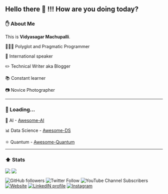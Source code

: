 ## Hello there 👋 !!! How are you doing today?


### :raised_hand: About Me
This is **Vidyasagar Machupalli**. 

🧑🏽‍💻 Polyglot and Pragmatic Programmer

:loudspeaker: International speaker

:pencil2: Technical Writer aka Blogger

:books: Constant learner

:camera: Novice Photographer

<hr></hr>

### 🧠 Loading...

:robot: AI - [Awesome-AI](https://github.com/VidyasagarMSC/Awesome-AI)

:bar_chart: Data Science - [Awesome-DS](https://github.com/VidyasagarMSC/Awesome-DS) 

⚛️ Quantum - [Awesome-Quantum](https://github.com/VidyasagarMSC/Awesome-Quantum)

<hr></hr>

### :arrow_up: Stats
<div>
<img align="center" src="https://github-readme-stats.vercel.app/api/top-langs/?username=VidyasagarMSC&theme=default" />
<img align="center" src="https://github-readme-stats.vercel.app/api/?username=VidyasagarMSC&theme=default" />
</div>

![GitHub followers](https://img.shields.io/github/followers/VidyasagarMSC?style=for-the-badge&logo=github) 
![Twitter Follow](https://img.shields.io/twitter/follow/vidyasagarmsc?style=for-the-badge&logo=twitter)
![YouTube Channel Subscribers](https://img.shields.io/youtube/channel/subscribers/UCFLWcL-ADM-BnCMxNajtXIg?style=for-the-badge)
[![Website](https://img.shields.io/badge/website-000000?style=for-the-badge&logo=github&logoColor=white)](https://vidyasagarmsc.github.io)
[![LinkedIN profile](https://img.shields.io/badge/LinkedIn-0077B5?style=for-the-badge&logo=linkedin&logoColor=white)](https://www.linkedin.com/in/vidyasagarmsc/)
[![Instagram](https://img.shields.io/badge/Instagram-E4405F?style=for-the-badge&logo=instagram&logoColor=white)](https://instagram.com/vmacfotography)

